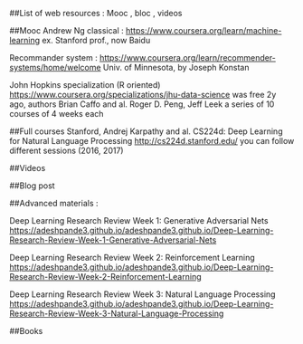 ##List of web resources : Mooc , bloc , videos

##Mooc
Andrew Ng classical :
https://www.coursera.org/learn/machine-learning
ex. Stanford prof., now Baidu

Recommander system :
https://www.coursera.org/learn/recommender-systems/home/welcome
Univ. of Minnesota, by Joseph Konstan

John Hopkins specialization (R oriented)
https://www.coursera.org/specializations/jhu-data-science
was free 2y ago, authors Brian Caffo and al. Roger D. Peng, Jeff Leek
a series of 10 courses of 4 weeks each

##Full courses
Stanford, Andrej Karpathy and al.
CS224d: Deep Learning for Natural Language Processing
http://cs224d.stanford.edu/
you can follow different sessions (2016, 2017)


##Videos

##Blog post

##Advanced materials :

Deep Learning Research Review Week 1: Generative Adversarial Nets
https://adeshpande3.github.io/adeshpande3.github.io/Deep-Learning-Research-Review-Week-1-Generative-Adversarial-Nets

Deep Learning Research Review Week 2: Reinforcement Learning
https://adeshpande3.github.io/adeshpande3.github.io/Deep-Learning-Research-Review-Week-2-Reinforcement-Learning

Deep Learning Research Review Week 3: Natural Language Processing
https://adeshpande3.github.io/adeshpande3.github.io/Deep-Learning-Research-Review-Week-3-Natural-Language-Processing

##Books

